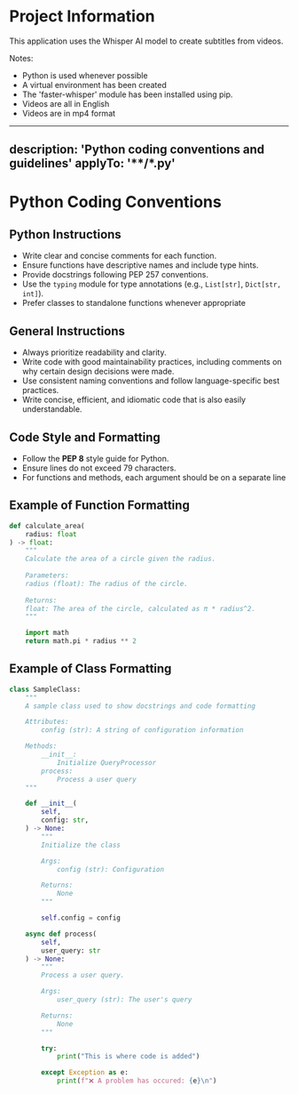 # Project Information

This application uses the Whisper AI model to create subtitles from videos.

Notes:
* Python is used whenever possible
* A virtual environment has been created
* The 'faster-whisper' module has been installed using pip.
* Videos are all in English
* Videos are in mp4 format



---
description: 'Python coding conventions and guidelines'
applyTo: '**/*.py'
---

# Python Coding Conventions

## Python Instructions

- Write clear and concise comments for each function.
- Ensure functions have descriptive names and include type hints.
- Provide docstrings following PEP 257 conventions.
- Use the `typing` module for type annotations (e.g., `List[str]`, `Dict[str, int]`).
- Prefer classes to standalone functions whenever appropriate

## General Instructions

- Always prioritize readability and clarity.
- Write code with good maintainability practices, including comments on why certain design decisions were made.
- Use consistent naming conventions and follow language-specific best practices.
- Write concise, efficient, and idiomatic code that is also easily understandable.

## Code Style and Formatting

- Follow the **PEP 8** style guide for Python.
- Ensure lines do not exceed 79 characters.
- For functions and methods, each argument should be on a separate line

## Example of Function Formatting

```python
def calculate_area(
    radius: float
) -> float:
    """
    Calculate the area of a circle given the radius.
    
    Parameters:
    radius (float): The radius of the circle.
    
    Returns:
    float: The area of the circle, calculated as π * radius^2.
    """

    import math
    return math.pi * radius ** 2
```

## Example of Class Formatting

```python
class SampleClass:
    """
    A sample class used to show docstrings and code formatting

    Attributes:
        config (str): A string of configuration information

    Methods:
        __init__:
            Initialize QueryProcessor
        process:
            Process a user query
    """

    def __init__(
        self,
        config: str,
    ) -> None:
        """
        Initialize the class

        Args:
            config (str): Configuration

        Returns:
            None
        """

        self.config = config

    async def process(
        self,
        user_query: str
    ) -> None:
        """
        Process a user query.

        Args:
            user_query (str): The user's query

        Returns:
            None
        """

        try:
            print("This is where code is added")

        except Exception as e:
            print(f"❌ A problem has occured: {e}\n")

```
